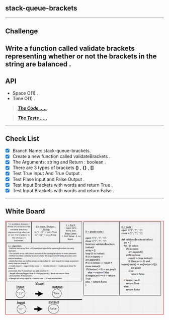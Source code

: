 ## stack-queue-brackets

---
## Challenge
Write a function called validate brackets representing whether or not the brackets in the string are balanced .
---
## API

- Space O(1) .
- Time O(1) .

> ***[The Code .....](/python/code_challenges/stack_queue/stack_queue/brackets.py)***

> ***[The Tests .....](/python/code_challenges/stack_queue/tests/test_brackets.py)***

---
## Check List

- [x] Branch Name: stack-queue-brackets.
- [x] Create a new function called validateBrackets .
- [x] The Arguments: string and Return : boolean .
- [x] There are 3 types of brackets **()** , **{}** , **[]**
- [x] Test True Input And True Output .
- [x] Test Flase input and False Output .
- [x] Test Input Brackets with words and return True .
- [x] Test Input Brackets with words and return False .

---
## White Board

![Challenge 13](/python/code_challenges/stack_queue/assest/cc13.JPG)
